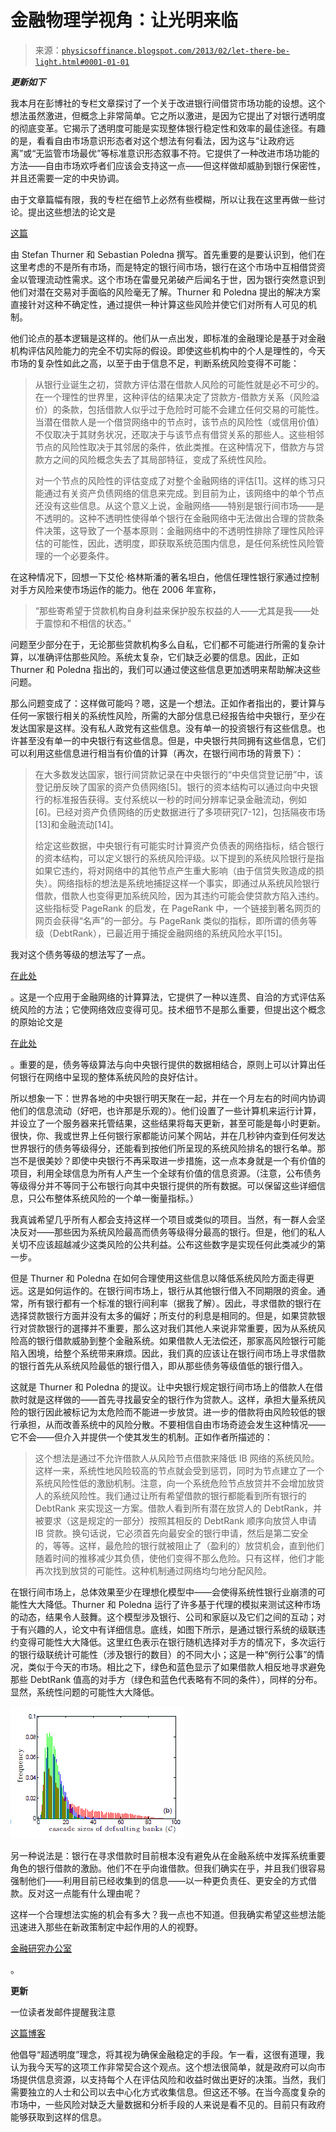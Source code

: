 <!--yml

类别：未分类

日期：2024-05-18 06:58:51

-->

# 金融物理学视角：让光明来临

> 来源：[`physicsoffinance.blogspot.com/2013/02/let-there-be-light.html#0001-01-01`](http://physicsoffinance.blogspot.com/2013/02/let-there-be-light.html#0001-01-01)

***更新如下***

我本月在彭博社的专栏文章探讨了一个关于改进银行间借贷市场功能的设想。这个想法虽然激进，但概念上非常简单。它之所以激进，是因为它提出了对银行透明度的彻底变革。它揭示了透明度可能是实现整体银行稳定性和效率的最佳途径。有趣的是，看看自由市场意识形态者对这个想法有何看法，因为这与“让政府远离”或“无监管市场最优”等标准意识形态叙事不符。它提供了一种改进市场功能的方法——自由市场欢呼者们应该会支持这一点——但这样做却威胁到银行保密性，并且还需要一定的中央协调。

由于文章篇幅有限，我的专栏在细节上必然有些模糊，所以让我在这里再做一些讨论。提出这些想法的论文是

[这篇](http://arxiv.org/abs/1301.6115)

由 Stefan Thurner 和 Sebastian Poledna 撰写。首先重要的是要认识到，他们在这里考虑的不是所有市场，而是特定的银行间市场，银行在这个市场中互相借贷资金以管理流动性需求。这个市场在雷曼兄弟破产后闻名于世，因为银行突然意识到他们对潜在交易对手面临的风险毫无了解。Thurner 和 Poledna 提出的解决方案直接针对这种不确定性，通过提供一种计算这些风险并使它们对所有人可见的机制。

他们论点的基本逻辑是这样的。他们从一点出发，即标准的金融理论是基于对金融机构评估风险能力的完全不切实际的假设。即使这些机构中的个人是理性的，今天市场的复杂性如此之高，以至于由于信息不足，判断系统风险变得不可能：

> 从银行业诞生之初，贷款方评估潜在借款人风险的可能性就是必不可少的。在一个理性的世界里，这种评估的结果决定了贷款方-借款方关系（风险溢价）的条款，包括借款人似乎过于危险时可能不会建立任何交易的可能性。当潜在借款人是一个借贷网络中的节点时，该节点的风险性（或信用价值）不仅取决于其财务状况，还取决于与该节点有借贷关系的那些人。这些相邻节点的风险性取决于其邻居的条件，依此类推。在这种情况下，借款方与贷款方之间的风险概念失去了其局部特征，变成了系统性风险。
> 
> 对一个节点的风险性的评估变成了对整个金融网络的评估[1]。这样的练习只能通过有关资产负债网络的信息来完成。到目前为止，该网络中的单个节点还没有这些信息。从这个意义上说，金融网络——特别是银行间市场——是不透明的。这种不透明性使得单个银行在金融网络中无法做出合理的贷款条件决策，这导致了一个基本原则：金融网络中的不透明性排除了理性风险评估的可能性，因此，透明度，即获取系统范围内信息，是任何系统性风险管理的一个必要条件。

在这种情况下，回想一下艾伦·格林斯潘的著名坦白，他信任理性银行家通过控制对手方风险来使市场运作的能力。他在 2006 年宣称，

> “那些寄希望于贷款机构自身利益来保护股东权益的人——尤其是我——处于震惊和不相信的状态。”

问题至少部分在于，无论那些贷款机构多么自私，它们都不可能进行所需的复杂计算，以准确评估那些风险。系统太复杂，它们缺乏必要的信息。因此，正如 Thurner 和 Poledna 指出的，我们可以通过使这些信息更加透明来帮助解决这些问题。

那么问题变成了：这样做可能吗？嗯，这是一个想法。正如作者指出的，要计算与任何一家银行相关的系统性风险，所需的大部分信息已经报告给中央银行，至少在发达国家是这样。没有私人政党有这些信息。没有单一的投资银行有这些信息。也许甚至没有单一的中央银行有这些信息。但是，中央银行共同拥有这些信息，它们可以利用这些信息进行相当有价值的计算（再次，在银行间市场的背景下）：

> 在大多数发达国家，银行间贷款记录在中央银行的“中央信贷登记册”中，该登记册反映了国家的资产负债网络[5]。银行的资本结构可以通过向中央银行的标准报告获得。支付系统以一秒的时间分辨率记录金融流动，例如[6]。已经对资产负债网络的历史数据进行了多项研究[7-12]，包括隔夜市场[13]和金融流动[14]。
> 
> 给定这些数据，中央银行有可能实时计算资产负债表的网络指标，结合银行的资本结构，可以定义银行的系统风险评级。以下提到的系统风险银行是指如果它违约，将对网络中的其他节点产生重大影响（由于信贷失败造成的损失）。网络指标的想法是系统地捕捉这样一个事实，即通过从系统风险银行借款，借款人也变得更加系统风险，因为其违约可能会使贷款方陷入违约。这些指标受 PageRank 的启发，在 PageRank 中，一个链接到著名网页的网页会获得“名声”的一部分。与 PageRank 类似的指标，即所谓的债务等级（DebtRank），已最近用于捕捉金融网络的系统风险水平[15]。

我对这个债务等级的想法写了一点。

[在此处](http://physicsoffinance.blogspot.co.uk/2012/08/debtrank.html)

。这是一个应用于金融网络的计算算法，它提供了一种以连贯、自洽的方式评估系统风险的方法；它使网络效应变得可见。技术细节不是那么重要，但提出这个概念的原始论文是

[在此处](http://www.nature.com/srep/2012/120802/srep00541/full/srep00541.html)

。重要的是，债务等级算法与向中央银行提供的数据相结合，原则上可以计算出任何银行在网络中呈现的整体系统风险的良好估计。

所以想象一下：世界各地的中央银行明天聚在一起，并在一个月左右的时间内协调他们的信息流动（好吧，也许那是乐观的）。他们设置了一些计算机来运行计算，并设立了一个服务器来托管结果，这些结果将每天更新，甚至可能是每小时更新。很快，你、我或世界上任何银行家都能访问某个网站，并在几秒钟内查到任何发达世界银行的债务等级得分，还能看到按他们所呈现的系统风险排名的银行名单。那岂不是很美妙？即使中央银行不再采取进一步措施，这一点本身就是一个有价值的项目，利用全球信息为所有人产生一个全球有价值的信息资源。（注意，公布债务等级得分并不等同于公布银行向其中央银行提供的所有数据。可以保留这些详细信息，只公布整体系统风险的一个单一衡量指标。）

我真诚希望几乎所有人都会支持这样一个项目或类似的项目。当然，有一群人会坚决反对——那些因为系统风险最高而债务等级得分最高的银行。但是，他们的私人关切不应该超越减少这类风险的公共利益。公布这些数字是实现任何此类减少的第一步。

但是 Thurner 和 Poledna 在如何合理使用这些信息以降低系统风险方面走得更远。这是如何运作的。在银行间市场上，银行从其他银行借入不同期限的资金。通常，所有银行都有一个标准的银行间利率（据我了解）。因此，寻求借款的银行在选择贷款银行方面并没有太多的偏好；所支付的利息是相同的。但是，如果贷款银行对贷款银行的選擇并不重要，那么这对我们其他人来说非常重要，因为从系统风险高的银行借款威胁到整个金融系统。如果借款人无法偿还，那家高风险银行可能陷入困境，给整个系统带来麻烦。因此，我们真的应该让在银行间市场上寻求借款的银行首先从系统风险最低的银行借入，即从那些债务等级值低的银行借入。

这就是 Thurner 和 Poledna 的提议。让中央银行规定银行间市场上的借款人在借款时就是这样做的——首先寻找最安全的银行作为贷款人。这样，承担大量系统风险的银行因此被标记为太危险而不能进一步放贷。进一步的借款将由风险较低的银行承担，从而改善系统中的风险分散。不要相信自由市场奇迹会发生这种情况——它不会——但介入并提供一个使其发生的机制。正如作者所描述的：

> 这个想法是通过不允许借款人从风险节点借款来降低 IB 网络的系统风险。这样一来，系统性地风险较高的节点就会受到惩罚，同时为节点建立了一个系统风险性低的激励机制。注意，向一个系统危险节点放贷并不会增加放贷人的系统风险性。我们通过让所有希望借款的银行都能看到所有银行的 DebtRank 来实现这一方案。借款人看到所有潜在放贷人的 DebtRank，并被要求（这是规定的一部分）按照其相反的 DebtRank 顺序向放贷人申请 IB 贷款。换句话说，它必须首先向最安全的银行申请，然后是第二安全的，等等。这样，最危险的银行就被阻止了（盈利的）放贷机会，直到他们随着时间的推移减少其负债，使他们变得不那么危险。只有这样，他们才能再次找到放贷的可能性。这种机制通过网络均匀地分配风险。

在银行间市场上，总体效果至少在理想化模型中——会使得系统性银行业崩溃的可能性大大降低。Thurner 和 Poledna 运行了许多基于代理的模拟来测试这种市场的动态，结果令人鼓舞。这个模型涉及银行、公司和家庭以及它们之间的互动；对于有兴趣的人，论文中有详细信息。底线，如图下所示，是通过银行系统的级联违约变得可能性大大降低。这里红色表示在银行随机选择对手方的情况下，多次运行的银行级联统计可能性（涉及银行的数目）的不同大小；这是一种“例行公事”的情况，类似于今天的市场。相比之下，绿色和蓝色显示了如果借款人相反地寻求避免那些 DebtRank 值高的对手方（绿色和蓝色代表略有不同的条件），同样的分布。显然，系统性问题的可能性大大降低。

![](img/468729d922dd2a37ff38b37ed271c1de.png)

另一种说法是：银行在寻求借款时目前根本没有避免从在金融系统中发挥系统重要角色的银行借款的激励。他们不在乎向谁借款。但我们确实在乎，并且我们很容易强制他们——利用目前已经收集到的信息——以一种更负责任、更安全的方式借款。反对这一点能有什么理由呢？

这样一个合理想法实施的机会有多大？我一点也不知道。但我确实希望这些想法能迅速进入那些在新政策制定中起作用的人的视野。

[金融研究办公室](http://www.treasury.gov/initiatives/ofr/Pages/default.aspx)

。

**更新**

一位读者发邮件提醒我注意

[这篇博客](http://www.tyillc.blogspot.co.uk/p/fdr-framework.html)

他倡导“超透明度”理念，将其视为确保金融稳定的手段。乍一看，这很有道理，我认为我今天写的这项工作非常契合这个观点。这个想法很简单，就是政府可以向市场提供信息资源，以支持每个人在评估风险和收益时做出更好的决策。当然，我们需要独立的人士和公司以去中心化方式收集信息。但这还不够。在当今高度复杂的市场中，一些风险对缺乏大量数据和分析手段的人来说是看不见的。目前只有政府能够获取到这样的信息。
